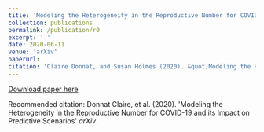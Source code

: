```yaml
---
title: 'Modeling the Heterogeneity in the Reproductive Number for COVID-19 and its Impact on Predictive Scenarios'
collection: publications
permalink: /publication/r0
excerpt: ' '
date: 2020-06-11
venue: 'arXiv'
paperurl:
citation: 'Claire Donnat, and Susan Holmes (2020). &quot;Modeling the Heterogeneity in the Reproductive Number for COVID-19 and its Impact on Predictive Scenarios&quot; <i>arXiv</i>.'
---
```


<p><div style="text-align: justify"> 

</div></p>


[Download paper here](http://donnate.github.io/files/codi.pdf)

Recommended citation: Donnat Claire, et al. (2020). 'Modeling the Heterogeneity in the Reproductive Number for COVID-19 and its Impact on Predictive Scenarios' <i>arXiv</i>.